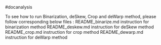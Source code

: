 #docanalysis

To see how to run Binarization, deSkew, Crop and deWarp method, please follow corresponding below files :
README_binarize.md instruction for binarization method
README_deskew.md instruction for deSkew method
README_crop.md instruction for crop method
README_dewarp.md instruction for deWarp method

